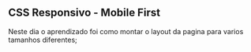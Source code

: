 ## CSS Responsivo - Mobile First

Neste dia o aprendizado foi como montar o layout da pagina para varios tamanhos diferentes;


